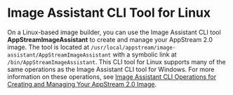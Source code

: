 # Image Assistant CLI Tool for Linux<a name="image-assistant-cli"></a>

On a Linux\-based image builder, you can use the Image Assistant CLI tool **AppStreamImageAssistant** to create and manage your AppStream 2\.0 image\. The tool is located at `/usr/local/appstream/image-assistant/AppStreamImageAssistant` with a symbolic link at `/bin/AppStreamImageAssistant`\. This CLI tool for Linux supports many of the same operations as the Image Assistant CLI tool for Windows\. For more information on these operations, see [Image Assistant CLI Operations for Creating and Managing Your AppStream 2\.0 Image](programmatically-create-image.md#cli-operations-managing-creating-image-image-assistant)\.